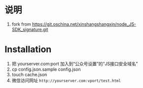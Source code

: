 # 说明
1. fork from https://git.oschina.net/xinshangshangxin/node_JS-SDK_signature.git

# Installation
 1. 把 yourserver.com:port 加入到“公众号设置”的“JS接口安全域名”
 2. cp  config.json.sample config.json
 3. touch cache.json
 4. 微信访问网址  `http://yourserver.com:vport/test.html`
